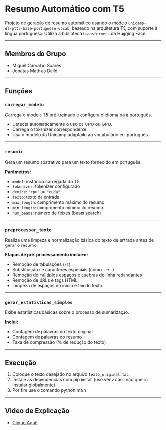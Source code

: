 # Resumo Automático com T5

Projeto de geração de resumo automático usando o modelo `unicamp-dl/ptt5-base-portuguese-vocab`, baseado na arquitetura T5, com suporte à língua portuguesa. Utiliza a biblioteca `transformers` da Hugging Face.

---

## Membros do Grupo

- Miguel Carvalho Soares  
- Jonatas Mathias Dalló

---

## Funções

### `carregar_modelo`

Carrega o modelo T5 pré-treinado e configura o idioma para português.

- Detecta automaticamente o uso de CPU ou GPU.
- Carrega o tokenizer correspondente.
- Usa o modelo da Unicamp adaptado ao vocabulário em português.

---

### `resumir`

Gera um resumo abstrativo para um texto fornecido em português.

**Parâmetros:**

- `model`: instância carregada do T5  
- `tokenizer`: tokenizer configurado  
- `device`: `"cpu"` ou `"cuda"`  
- `texto`: texto de entrada  
- `max_length`: comprimento máximo do resumo  
- `min_length`: comprimento mínimo do resumo  
- `num_beams`: número de feixes (beam search)

---

### `preprocessar_texto`

Realiza uma limpeza e normalização básica do texto de entrada antes de gerar o resumo.

**Etapas de pré-processamento incluem:**

- Remoção de tabulações (`\t`)
- Substituição de caracteres especiais (como `‑` e ` `)
- Remoção de múltiplos espaços e quebras de linha redundantes
- Remoção de URLs e tags HTML
- Limpeza de espaços no início e fim do texto

---

### `gerar_estatisticas_simples`

Exibe estatísticas básicas sobre o processo de sumarização.

**Inclui:**

- Contagem de palavras do texto original  
- Contagem de palavras do resumo  
- Taxa de compressão (% de redução do texto)

---

## Execução

1. Coloque o texto desejado no arquivo `texto_original.txt`.
2. Instale as dependencias com pip install (use venv caso não queira instalar globalmente)
3. Por fim use o comando python main

---

## Video de Explicação
- [Clique Aqui!](https://www.youtube.com/watch?v=sqBBRNDe1fk)